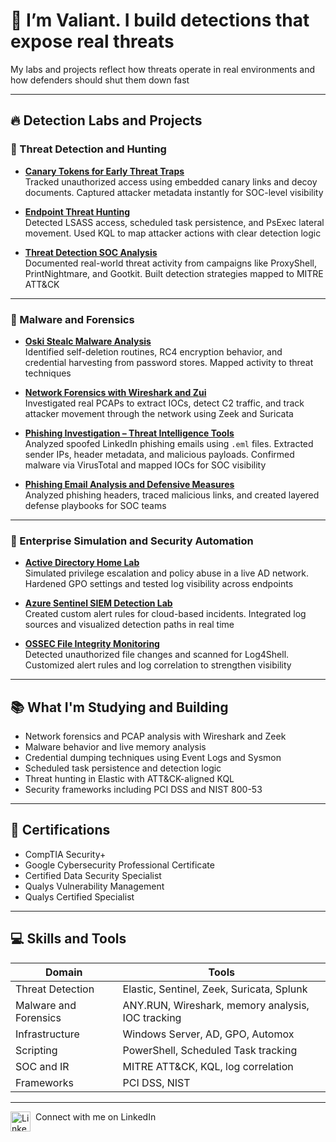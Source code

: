 # 👋 I’m Valiant. I build detections that expose real threats

My labs and projects reflect how threats operate in real environments and how defenders should shut them down fast

---

## 🔥 Detection Labs and Projects

### 🎯 Threat Detection and Hunting

- **[Canary Tokens for Early Threat Traps](https://github.com/Vluthor/Canary-Tokens)**  
  Tracked unauthorized access using embedded canary links and decoy documents. Captured attacker metadata instantly for SOC-level visibility

- **[Endpoint Threat Hunting](https://github.com/Vluthor/-Endpoint-Threat-Hunting/blob/main/README%20(2).md)**  
  Detected LSASS access, scheduled task persistence, and PsExec lateral movement. Used KQL to map attacker actions with clear detection logic

- **[Threat Detection SOC Analysis](https://github.com/Vluthor/Threat-Detection-SOC-Analysis)**  
  Documented real-world threat activity from campaigns like ProxyShell, PrintNightmare, and Gootkit. Built detection strategies mapped to MITRE ATT&CK

---

### 🧠 Malware and Forensics

- **[Oski Stealc Malware Analysis](https://github.com/Vluthor/Oski-Malware-Analysis)**  
  Identified self-deletion routines, RC4 encryption behavior, and credential harvesting from password stores. Mapped activity to threat techniques

- **[Network Forensics with Wireshark and Zui](https://github.com/Vluthor/Network-Forensics-Analysis-with-Wireshark-and-Zui)**  
  Investigated real PCAPs to extract IOCs, detect C2 traffic, and track attacker movement through the network using Zeek and Suricata

- **[Phishing Investigation – Threat Intelligence Tools](https://github.com/Vluthor/Phishing-Investigation-THM)**  
  Analyzed spoofed LinkedIn phishing emails using `.eml` files. Extracted sender IPs, header metadata, and malicious payloads. Confirmed malware via VirusTotal and mapped IOCs for SOC visibility

- **[Phishing Email Analysis and Defensive Measures](https://github.com/Vluthor/Phishing-Email-Analysis-and-Defensive-Measures)**  
  Analyzed phishing headers, traced malicious links, and created layered defense playbooks for SOC teams

---

### 🏢 Enterprise Simulation and Security Automation

- **[Active Directory Home Lab](https://github.com/Vluthor/Active-Directory-Lab)**  
  Simulated privilege escalation and policy abuse in a live AD network. Hardened GPO settings and tested log visibility across endpoints

- **[Azure Sentinel SIEM Detection Lab](https://github.com/Vluthor/SIEM-Azure-Sentinel-Lab)**  
  Created custom alert rules for cloud-based incidents. Integrated log sources and visualized detection paths in real time

- **[OSSEC File Integrity Monitoring](https://github.com/Vluthor/OSSEC-File-Integrity-Monitoring)**  
  Detected unauthorized file changes and scanned for Log4Shell. Customized alert rules and log correlation to strengthen visibility

---

## 📚 What I'm Studying and Building

- Network forensics and PCAP analysis with Wireshark and Zeek
- Malware behavior and live memory analysis
- Credential dumping techniques using Event Logs and Sysmon
- Scheduled task persistence and detection logic
- Threat hunting in Elastic with ATT&CK-aligned KQL
- Security frameworks including PCI DSS and NIST 800-53

---

## 📜 Certifications

- CompTIA Security+
- Google Cybersecurity Professional Certificate
- Certified Data Security Specialist
- Qualys Vulnerability Management
- Qualys Certified Specialist

---

## 💻 Skills and Tools

| Domain | Tools |
|--------|-------|
| Threat Detection | Elastic, Sentinel, Zeek, Suricata, Splunk |
| Malware and Forensics | ANY.RUN, Wireshark, memory analysis, IOC tracking |
| Infrastructure | Windows Server, AD, GPO, Automox |
| Scripting | PowerShell, Scheduled Task tracking |
| SOC and IR | MITRE ATT&CK, KQL, log correlation |
| Frameworks | PCI DSS, NIST |

---
<a href="https://linkedin.com/in/valiantcb">
  <img align="left" alt="LinkedIn" width="32px" src="https://upload.wikimedia.org/wikipedia/commons/c/ca/LinkedIn_logo_initials.png" />
</a>

<p style="margin-left:40px;">
Connect with me on LinkedIn
</p>
